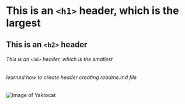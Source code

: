 # This is an `<h1>` header, which is the largest

## This is an `<h2>` header

###### This is an `<h6>` header, which is the smallest

###### learned how to create header creating readme.md file

![Image of Yaktocat](https://octodex.github.com/images/yaktocat.png)


